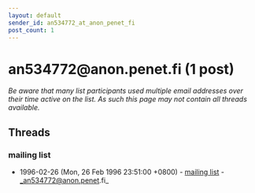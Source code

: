 ```yaml
---
layout: default
sender_id: an534772_at_anon_penet_fi
post_count: 1
---
```


# an534772<span>@</span>anon.penet.fi (1 post)

_Be aware that many list participants used multiple email addresses over their time active on the list. As such this page may not contain all threads available._

## Threads

### mailing list
+ 1996-02-26 (Mon, 26 Feb 1996 23:51:00 +0800) - [mailing list](/archive/1996/02/bae5f5d5e4a36ec56666d5ea7e0647e35dcdc082ae36982db2ff0c2edd1d9f95) - _an534772@anon.penet.fi_

